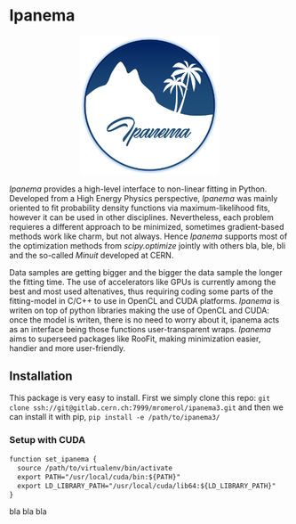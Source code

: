 # Ipanema

<p align="center">
  <img src="ipanema_logo.png" width="250" title="Ipanema Logo">
</p>

_Ipanema_ provides a high-level interface to non-linear fitting in Python.
Developed from a High Energy Physics perspective, _Ipanema_ was mainly oriented to
fit probability density functions via maximum-likelihood fits, however it
can be used in other disciplines. Nevertheless, each problem requieres a
different approach to be minimized, sometimes gradient-based methods work like
charm, but not always. Hence _Ipanema_ supports most of the optimization methods
from _scipy.optimize_ jointly with
others bla, ble, bli and the so-called _Minuit_ developed at CERN.

Data samples are getting bigger and the bigger the data sample the longer the
fitting time. The use of accelerators like GPUs is currently among the best and
most used altenatives, thus requiring coding some parts of the fitting-model
in C/C++ to use in OpenCL and CUDA platforms. _Ipanema_ is writen on top of python
libraries making the use of OpenCL and CUDA: once the model is writen, there is no
need to worry about it, ipanema acts as an interface being those functions
user-transparent wraps.
_Ipanema_ aims to superseed packages like RooFit, making
minimization easier, handier and more user-friendly.

## Installation

This package is very easy to install. First we simply clone this repo:
```git clone ssh://git@gitlab.cern.ch:7999/mromerol/ipanema3.git```
and then we can install it with pip,
```pip install -e /path/to/ipanema3/```

### Setup with CUDA
```
function set_ipanema {
  source /path/to/virtualenv/bin/activate
  export PATH="/usr/local/cuda/bin:${PATH}"
  export LD_LIBRARY_PATH="/usr/local/cuda/lib64:${LD_LIBRARY_PATH}"
}
```
bla bla bla
